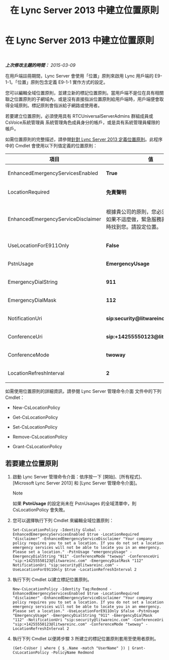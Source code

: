 ﻿---
title: 在 Lync Server 2013 中建立位置原則
TOCTitle: 在 Lync Server 2013 中建立位置原則
ms:assetid: f1878194-c756-4794-8fa1-15dd2118b4b3
ms:mtpsurl: https://technet.microsoft.com/zh-tw/library/Gg413006(v=OCS.15)
ms:contentKeyID: 49292780
ms.date: 08/10/2015
mtps_version: v=OCS.15
ms.translationtype: HT
---

# 在 Lync Server 2013 中建立位置原則

 

_**上次修改主題的時間：** 2015-03-09_

在用戶端註冊期間，Lync Server 會使用「位置」原則來啟用 Lync 用戶端的 E9-1-1。「位置」原則包含定義 E9-1-1 實作方式的設定。

您可以編輯全域位置原則，並建立新的標記位置原則。當用戶端不是位在具有相關聯之位置原則的子網域內，或是沒有直接指派位置原則給用戶端時，用戶端便會取得全域原則。標記原則會指派給子網路或使用者。

若要建立位置原則，必須使用具有 RTCUniversalServerAdmins 群組成員或 CsVoice系統管理員 系統管理角色成員身分的帳戶，或是具有系統管理員權限的帳戶。

如需位置原則的完整描述，請參閱[針對 Lync Server 2013 定義位置原則](lync-server-2013-defining-the-location-policy.md)。此程序中的 Cmdlet 會使用以下列值定義的位置原則：


<table>
<colgroup>
<col style="width: 50%" />
<col style="width: 50%" />
</colgroup>
<thead>
<tr class="header">
<th>項目</th>
<th>值</th>
</tr>
</thead>
<tbody>
<tr class="odd">
<td><p>EnhancedEmergencyServicesEnabled</p></td>
<td><p><strong>True</strong></p></td>
</tr>
<tr class="even">
<td><p>LocationRequired</p></td>
<td><p><strong>免責聲明</strong></p></td>
</tr>
<tr class="odd">
<td><p>EnhancedEmergencyServiceDisclaimer</p></td>
<td><p>根據貴公司的原則，您必須設定位置。如果不這麼做，緊急服務就無法在緊急時找到您。請設定位置。</p></td>
</tr>
<tr class="even">
<td><p>UseLocationForE911Only</p></td>
<td><p><strong>False</strong></p></td>
</tr>
<tr class="odd">
<td><p>PstnUsage</p></td>
<td><p><strong>EmergencyUsage</strong></p></td>
</tr>
<tr class="even">
<td><p>EmergencyDialString</p></td>
<td><p><strong>911</strong></p></td>
</tr>
<tr class="odd">
<td><p>EmergencyDialMask</p></td>
<td><p><strong>112</strong></p></td>
</tr>
<tr class="even">
<td><p>NotificationUri</p></td>
<td><p><strong>sip:security@litwareinc.com</strong></p></td>
</tr>
<tr class="odd">
<td><p>ConferenceUri</p></td>
<td><p><strong>sip:+14255550123@litwareinc.com</strong></p></td>
</tr>
<tr class="even">
<td><p>ConferenceMode</p></td>
<td><p><strong>twoway</strong></p></td>
</tr>
<tr class="odd">
<td><p>LocationRefreshInterval</p></td>
<td><p><strong>2</strong></p></td>
</tr>
</tbody>
</table>


如需使用位置原則的詳細資訊，請參閱 Lync Server 管理命令介面 文件中的下列 Cmdlet：

  - New-CsLocationPolicy

  - Get-CsLocationPolicy

  - Set-CsLocationPolicy

  - Remove-CsLocationPolicy

  - Grant-CsLocationPolicy

## 若要建立位置原則

1.  啟動 Lync Server 管理命令介面：依序按一下 \[開始\]、\[所有程式\]、\[Microsoft Lync Server 2013\] 和 \[Lync Server 管理命令介面\]。
    
    > [!NOTE]  
    > 如果 <strong>PstnUsage</strong> 的設定尚未在 PstnUsages 的全域清單中，則 CsLocationPolicy 會失敗。
    


2.  您可以選擇執行下列 Cmdlet 來編輯全域位置原則：
    
        Set-CsLocationPolicy -Identity Global -EnhancedEmergencyServicesEnabled $true -LocationRequired "disclaimer" -EnhancedEmergencyServiceDisclaimer "Your company policy requires you to set a location. If you do not set a location emergency services will not be able to locate you in an emergency. Please set a location." -PstnUsage "emergencyUsage" -EmergencyDialString "911" -ConferenceMode "twoway" -ConferenceUri "sip:+14255550123@litwareinc.com" -EmergencyDialMask "112" NotificationUri "sip:security@litwareinc.com" -UseLocationForE911Only $true -LocationRefreshInterval 2

3.  執行下列 Cmdlet 以建立標記位置原則。
    
        New-CsLocationPolicy -Identity Tag:Redmond - EnhancedEmergencyServicesEnabled $true -LocationRequired "disclaimer" -EnhancedEmergencyServiceDisclaimer "Your company policy requires you to set a location. If you do not set a location emergency services will not be able to locate you in an emergency. Please set a location." -UseLocationForE911Only $false -PstnUsage "EmergencyUsage" -EmergencyDialString "911" -EmergencyDialMask "112" -NotificationUri "sip:security@litwareinc.com" -ConferenceUri "sip:+14255550123@litwareinc.com" -ConferenceMode "twoway" -LocationRefreshInterval 2

4.  執行下列 Cmdlet 以便將步驟 3 所建立的標記位置原則套用至使用者原則。
    
        (Get-CsUser | where { $_.Name -match "UserName" }) | Grant-CsLocationPolicy -PolicyName Redmond

